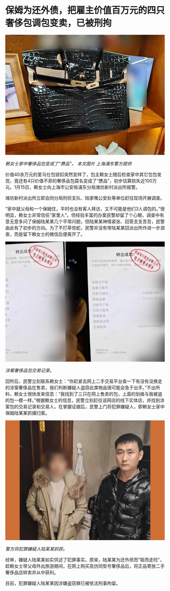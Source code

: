 # 保姆为还外债，把雇主价值百万元的四只奢侈包调包变卖，已被刑拘

![d6098cad2f8f0c6e45b318292a0a4653.jpg](https://raw.githubusercontent.com/qqhsx/qqnews_image/main/2024/02/06/保姆为还外债，把雇主价值百万元的四只奢侈包调包变卖，已被刑拘/d6098cad2f8f0c6e45b318292a0a4653.jpg)

_赖女士家中奢侈品包变成了“赝品”。 本文图片 上海浦东警方提供_

价值40余万元的爱马仕包锁扣突然变样了，包主赖女士随后检查家中其它包包发现，竟还有4只价值不菲的奢侈品包莫名变成了“赝品”，初步估算损失近100万元。1月15日，赖女士向上海市公安局浦东分局潍坊新村派出所报警。

潍坊新村派出所立即会同分局刑侦支队、陆家嘴公安处等单位赶往现场开展调查。

“家中就父母和一个保姆住，平时也没有客人拜访，又不可能是他们3人调包的。”很明显，赖女士非常信任“家里人”。但经验丰富的办案民警却留了个心眼，调查中有意无意多问了保姆陆某某几个平常问题，但陆某某神情紧张、回答支支吾吾，民警由此有了初步的方向。为了不打草惊蛇，民警并没有带陆某某回派出所作进一步调查，而是留下赖女士的微信后便离开了。

![0ec0137c16b15bc6ae4832bcb55220b2.jpg](https://raw.githubusercontent.com/qqhsx/qqnews_image/main/2024/02/06/保姆为还外债，把雇主价值百万元的四只奢侈包调包变卖，已被刑拘/0ec0137c16b15bc6ae4832bcb55220b2.jpg)

 _涉案奢侈品包交易记录。_

回所后，民警立刻联系赖女士：“你赶紧去网上二手交易平台查一下有没有没换走的涉案奢侈品在售卖，我们判断嫌疑人盗窃此类物品很可能会急于出手。”不出所料，赖女士很快发来信息：“我找到了三只在网上售卖的包，上面的划痕与我被盗的包一模一样。”根据赖女士的信息，民警立刻赶往该网店的线下实体店，并找到涉案包的交易记录和交易人，在掌握证据后，民警上门将犯罪嫌疑人，即赖女士家中保姆陆某某抓捕归案。

![f968f4ac80153ef9a00021703bf1336d.jpg](https://raw.githubusercontent.com/qqhsx/qqnews_image/main/2024/02/06/保姆为还外债，把雇主价值百万元的四只奢侈包调包变卖，已被刑拘/f968f4ac80153ef9a00021703bf1336d.jpg)

_警方将犯罪嫌疑人陆某某抓获。_

经审，嫌疑人陆某某如实供述了犯罪事实。原来，陆某某为还外债而“铤而走险”，趁赖女士带父母外出旅游期间，在网上购买高仿同型号奢侈品后，将正品寄放二手奢侈品店转卖并从中获利。

目前，犯罪嫌疑人陆某某因涉嫌盗窃罪已被依法刑事拘留。

